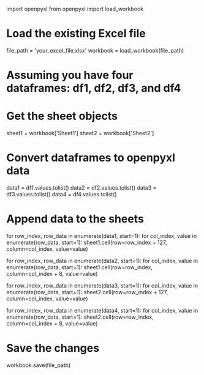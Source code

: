 import openpyxl
from openpyxl import load_workbook

# Load the existing Excel file
file_path = 'your_excel_file.xlsx'
workbook = load_workbook(file_path)

# Assuming you have four dataframes: df1, df2, df3, and df4

# Get the sheet objects
sheet1 = workbook['Sheet1']
sheet2 = workbook['Sheet2']

# Convert dataframes to openpyxl data
data1 = df1.values.tolist()
data2 = df2.values.tolist()
data3 = df3.values.tolist()
data4 = df4.values.tolist()

# Append data to the sheets
for row_index, row_data in enumerate(data1, start=1):
    for col_index, value in enumerate(row_data, start=1):
        sheet1.cell(row=row_index + 127, column=col_index, value=value)

for row_index, row_data in enumerate(data2, start=1):
    for col_index, value in enumerate(row_data, start=1):
        sheet1.cell(row=row_index, column=col_index + 8, value=value)

for row_index, row_data in enumerate(data3, start=1):
    for col_index, value in enumerate(row_data, start=1):
        sheet2.cell(row=row_index + 127, column=col_index, value=value)

for row_index, row_data in enumerate(data4, start=1):
    for col_index, value in enumerate(row_data, start=1):
        sheet2.cell(row=row_index, column=col_index + 8, value=value)

# Save the changes
workbook.save(file_path)
